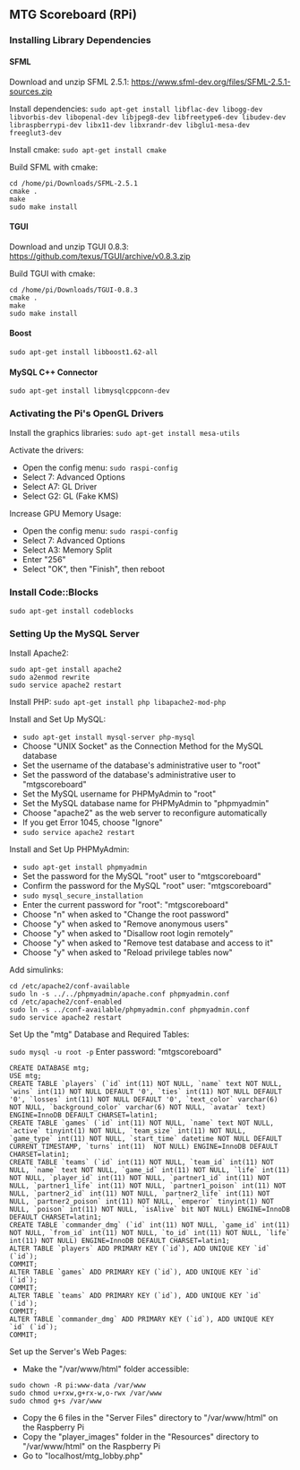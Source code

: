 MTG Scoreboard (RPi)
--------------------

### Installing Library Dependencies

#### SFML

Download and unzip SFML 2.5.1: https://www.sfml-dev.org/files/SFML-2.5.1-sources.zip

Install dependencies: ```sudo apt-get install libflac-dev libogg-dev libvorbis-dev libopenal-dev libjpeg8-dev libfreetype6-dev libudev-dev libraspberrypi-dev libx11-dev libxrandr-dev libglu1-mesa-dev freeglut3-dev```

Install cmake: ```sudo apt-get install cmake```

Build SFML with cmake:

```
cd /home/pi/Downloads/SFML-2.5.1
cmake .
make
sudo make install
``` 

#### TGUI

Download and unzip TGUI 0.8.3: https://github.com/texus/TGUI/archive/v0.8.3.zip

Build TGUI with cmake:

```
cd /home/pi/Downloads/TGUI-0.8.3
cmake .
make
sudo make install
```

#### Boost

```
sudo apt-get install libboost1.62-all
```

#### MySQL C++ Connector

```
sudo apt-get install libmysqlcppconn-dev
```

### Activating the Pi's OpenGL Drivers

Install the graphics libraries: ```sudo apt-get install mesa-utils```

Activate the drivers:

* Open the config menu: ```sudo raspi-config```
* Select 7: Advanced Options
* Select A7: GL Driver
* Select G2: GL (Fake KMS)

Increase GPU Memory Usage:

* Open the config menu: ```sudo raspi-config```
* Select 7: Advanced Options
* Select A3: Memory Split
* Enter "256"
* Select "OK", then "Finish", then reboot

### Install Code::Blocks

```
sudo apt-get install codeblocks
``` 

### Setting Up the MySQL Server

Install Apache2:

```
sudo apt-get install apache2
sudo a2enmod rewrite
sudo service apache2 restart
```

Install PHP: ```sudo apt-get install php libapache2-mod-php```

Install and Set Up MySQL:

* ```sudo apt-get install mysql-server php-mysql```
* Choose "UNIX Socket" as the Connection Method for the MySQL database
* Set the username of the database's administrative user to "root"
* Set the password of the database's administrative user to "mtgscoreboard"
* Set the MySQL username for PHPMyAdmin to "root"
* Set the MySQL database name for PHPMyAdmin to "phpmyadmin"
* Choose "apache2" as the web server to reconfigure automatically
* If you get Error 1045, choose "Ignore"
* ```sudo service apache2 restart```

Install and Set Up PHPMyAdmin:

* ```sudo apt-get install phpmyadmin```
* Set the password for the MySQL "root" user to "mtgscoreboard"
* Confirm the password for the MySQL "root" user: "mtgscoreboard"
* ```sudo mysql_secure_installation```
* Enter the current password for "root": "mtgscoreboard"
* Choose "n" when asked to "Change the root password"
* Choose "y" when asked to "Remove anonymous users"
* Choose "y" when asked to "Disallow root login remotely"
* Choose "y" when asked to "Remove test database and access to it"
* Choose "y" when asked to "Reload privilege tables now"

Add simulinks:

```
cd /etc/apache2/conf-available
sudo ln -s ../../phpmyadmin/apache.conf phpmyadmin.conf
cd /etc/apache2/conf-enabled
sudo ln -s ../conf-available/phpmyadmin.conf phpmyadmin.conf
sudo service apache2 restart
```

Set Up the "mtg" Database and Required Tables:

```sudo mysql -u root -p```
Enter password: "mtgscoreboard"
```
CREATE DATABASE mtg;
USE mtg;
CREATE TABLE `players` (`id` int(11) NOT NULL, `name` text NOT NULL, `wins` int(11) NOT NULL DEFAULT '0', `ties` int(11) NOT NULL DEFAULT '0', `losses` int(11) NOT NULL DEFAULT '0', `text_color` varchar(6) NOT NULL, `background_color` varchar(6) NOT NULL, `avatar` text) ENGINE=InnoDB DEFAULT CHARSET=latin1;
CREATE TABLE `games` (`id` int(11) NOT NULL, `name` text NOT NULL, `active` tinyint(1) NOT NULL, `team_size` int(11) NOT NULL, `game_type` int(11) NOT NULL, `start_time` datetime NOT NULL DEFAULT CURRENT_TIMESTAMP, `turns` int(11)  NOT NULL) ENGINE=InnoDB DEFAULT CHARSET=latin1;
CREATE TABLE `teams` (`id` int(11) NOT NULL, `team_id` int(11) NOT NULL, `name` text NOT NULL, `game_id` int(11) NOT NULL, `life` int(11) NOT NULL, `player_id` int(11) NOT NULL, `partner1_id` int(11) NOT NULL, `partner1_life` int(11) NOT NULL, `partner1_poison` int(11) NOT NULL, `partner2_id` int(11) NOT NULL, `partner2_life` int(11) NOT NULL, `partner2_poison` int(11) NOT NULL, `emperor` tinyint(1) NOT NULL, `poison` int(11) NOT NULL, `isAlive` bit NOT NULL) ENGINE=InnoDB DEFAULT CHARSET=latin1;
CREATE TABLE `commander_dmg` (`id` int(11) NOT NULL, `game_id` int(11) NOT NULL, `from_id` int(11) NOT NULL, `to_id` int(11) NOT NULL, `life` int(11) NOT NULL) ENGINE=InnoDB DEFAULT CHARSET=latin1;
ALTER TABLE `players` ADD PRIMARY KEY (`id`), ADD UNIQUE KEY `id` (`id`);
COMMIT;
ALTER TABLE `games` ADD PRIMARY KEY (`id`), ADD UNIQUE KEY `id` (`id`);
COMMIT;
ALTER TABLE `teams` ADD PRIMARY KEY (`id`), ADD UNIQUE KEY `id` (`id`);
COMMIT;
ALTER TABLE `commander_dmg` ADD PRIMARY KEY (`id`), ADD UNIQUE KEY `id` (`id`);
COMMIT;
```

Set up the Server's Web Pages: 
* Make the "/var/www/html" folder accessible:
```
sudo chown -R pi:www-data /var/www
sudo chmod u+rxw,g+rx-w,o-rwx /var/www
sudo chmod g+s /var/www
```
* Copy the 6 files in the "Server Files" directory to "/var/www/html" on the Raspberry Pi
* Copy the "player_images" folder in the "Resources" directory to "/var/www/html" on the Raspberry Pi
* Go to "localhost/mtg_lobby.php"